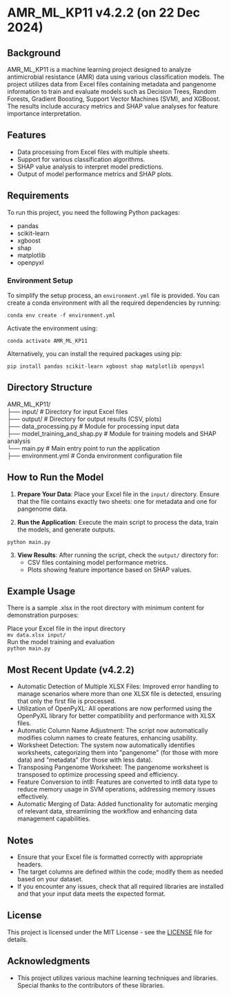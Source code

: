 # AMR_ML_KP11 v4.2.2 (on 22 Dec 2024)

## Background

AMR_ML_KP11 is a machine learning project designed to analyze antimicrobial resistance (AMR) data using various classification models. The project utilizes data from Excel files containing metadata and pangenome information to train and evaluate models such as Decision Trees, Random Forests, Gradient Boosting, Support Vector Machines (SVM), and XGBoost. The results include accuracy metrics and SHAP value analyses for feature importance interpretation.

## Features

- Data processing from Excel files with multiple sheets.
- Support for various classification algorithms.
- SHAP value analysis to interpret model predictions.
- Output of model performance metrics and SHAP plots.

## Requirements

To run this project, you need the following Python packages:

- pandas
- scikit-learn
- xgboost
- shap
- matplotlib
- openpyxl

### Environment Setup

To simplify the setup process, an `environment.yml` file is provided. You can create a conda environment with all the required dependencies by running:

```conda env create -f environment.yml```

Activate the environment using:

```conda activate AMR_ML_KP11```

Alternatively, you can install the required packages using pip:

```pip install pandas scikit-learn xgboost shap matplotlib openpyxl```


## Directory Structure

AMR_ML_KP11/   
├── input/ # Directory for input Excel files  
├── output/ # Directory for output results (CSV, plots)  
├── data_processing.py # Module for processing input data  
├── model_training_and_shap.py # Module for training models and SHAP analysis  
└── main.py # Main entry point to run the application  
├── environment.yml # Conda environment configuration file  

## How to Run the Model

1. **Prepare Your Data**: Place your Excel file in the `input/` directory. Ensure that the file contains exactly two sheets: one for metadata and one for pangenome data.

2. **Run the Application**: Execute the main script to process the data, train the models, and generate outputs.

```python main.py```


3. **View Results**: After running the script, check the `output/` directory for:
   - CSV files containing model performance metrics.
   - Plots showing feature importance based on SHAP values.

## Example Usage

There is a sample .xlsx in the root directory with minimum content for demonstration purposes:

Place your Excel file in the input directory  
```mv data.xlsx input/```  
Run the model training and evaluation  
```python main.py```  

## Most Recent Update (v4.2.2)
- Automatic Detection of Multiple XLSX Files: Improved error handling to manage scenarios where more than one XLSX file is detected, ensuring that only the first file is processed.
- Utilization of OpenPyXL: All operations are now performed using the OpenPyXL library for better compatibility and performance with XLSX files.
- Automatic Column Name Adjustment: The script now automatically modifies column names to create features, enhancing usability.
- Worksheet Detection: The system now automatically identifies worksheets, categorizing them into "pangenome" (for those with more data) and "metadata" (for those with less data).
- Transposing Pangenome Worksheet: The pangenome worksheet is transposed to optimize processing speed and efficiency.
- Feature Conversion to int8: Features are converted to int8 data type to reduce memory usage in SVM operations, addressing memory issues effectively.
- Automatic Merging of Data: Added functionality for automatic merging of relevant data, streamlining the workflow and enhancing data management capabilities.


## Notes

- Ensure that your Excel file is formatted correctly with appropriate headers.
- The target columns are defined within the code; modify them as needed based on your dataset.
- If you encounter any issues, check that all required libraries are installed and that your input data meets the expected format.

## License

This project is licensed under the MIT License - see the [LICENSE](LICENSE) file for details.

## Acknowledgments

- This project utilizes various machine learning techniques and libraries. Special thanks to the contributors of these libraries.
